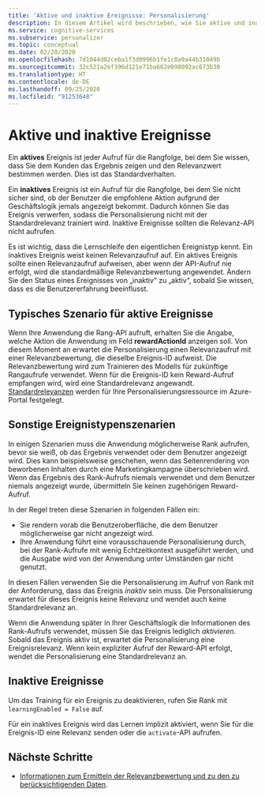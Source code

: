 ```yaml
---
title: 'Aktive und inaktive Ereignisse: Personalisierung'
description: In diesem Artikel wird beschrieben, wie Sie aktive und inaktive Ereignisse im Personalisierungsdienst verwenden.
ms.service: cognitive-services
ms.subservice: personalizer
ms.topic: conceptual
ms.date: 02/20/2020
ms.openlocfilehash: 7d1044d02ceba1f3d0996b1fe1c8a9a44b31049b
ms.sourcegitcommit: 32c521a2ef396d121e71ba682e098092ac673b30
ms.translationtype: HT
ms.contentlocale: de-DE
ms.lasthandoff: 09/25/2020
ms.locfileid: "91253648"
---
```

# <a name="active-and-inactive-events"></a>Aktive und inaktive Ereignisse

Ein **aktives** Ereignis ist jeder Aufruf für die Rangfolge, bei dem Sie wissen, dass Sie dem Kunden das Ergebnis zeigen und den Relevanzwert bestimmen werden. Dies ist das Standardverhalten.

Ein **inaktives** Ereignis ist ein Aufruf für die Rangfolge, bei dem Sie nicht sicher sind, ob der Benutzer die empfohlene Aktion aufgrund der Geschäftslogik jemals angezeigt bekommt. Dadurch können Sie das Ereignis verwerfen, sodass die Personalisierung nicht mit der Standardrelevanz trainiert wird. Inaktive Ereignisse sollten die Relevanz-API nicht aufrufen.

Es ist wichtig, dass die Lernschleife den eigentlichen Ereignistyp kennt. Ein inaktives Ereignis weist keinen Relevanzaufruf auf. Ein aktives Ereignis sollte einen Relevanzaufruf aufweisen, aber wenn der API-Aufruf nie erfolgt, wird die standardmäßige Relevanzbewertung angewendet. Ändern Sie den Status eines Ereignisses von „inaktiv“ zu „aktiv“, sobald Sie wissen, dass es die Benutzererfahrung beeinflusst.

## <a name="typical-active-events-scenario"></a>Typisches Szenario für aktive Ereignisse

Wenn Ihre Anwendung die Rang-API aufruft, erhalten Sie die Angabe, welche Aktion die Anwendung im Feld **rewardActionId** anzeigen soll.  Von diesem Moment an erwartet die Personalisierung einen Relevanzaufruf mit einer Relevanzbewertung, die dieselbe Ereignis-ID aufweist. Die Relevanzbewertung wird zum Trainieren des Modells für zukünftige Rangaufrufe verwendet. Wenn für die Ereignis-ID kein Reward-Aufruf empfangen wird, wird eine Standardrelevanz angewandt. [Standardrelevanzen](how-to-settings.md#configure-rewards-for-the-feedback-loop) werden für Ihre Personalisierungsressource im Azure-Portal festgelegt.

## <a name="other-event-type-scenarios"></a>Sonstige Ereignistypenszenarien

In einigen Szenarien muss die Anwendung möglicherweise Rank aufrufen, bevor sie weiß, ob das Ergebnis verwendet oder dem Benutzer angezeigt wird. Dies kann beispielsweise geschehen, wenn das Seitenrendering von beworbenen Inhalten durch eine Marketingkampagne überschrieben wird. Wenn das Ergebnis des Rank-Aufrufs niemals verwendet und dem Benutzer niemals angezeigt wurde, übermitteln Sie keinen zugehörigen Reward-Aufruf.

In der Regel treten diese Szenarien in folgenden Fällen ein:

* Sie rendern vorab die Benutzeroberfläche, die dem Benutzer möglicherweise gar nicht angezeigt wird.
* Ihre Anwendung führt eine vorausschauende Personalisierung durch, bei der Rank-Aufrufe mit wenig Echtzeitkontext ausgeführt werden, und die Ausgabe wird von der Anwendung unter Umständen gar nicht genutzt.

In diesen Fällen verwenden Sie die Personalisierung im Aufruf von Rank mit der Anforderung, dass das Ereignis _inaktiv_ sein muss. Die Personalisierung erwartet für dieses Ereignis keine Relevanz und wendet auch keine Standardrelevanz an.

Wenn die Anwendung später in Ihrer Geschäftslogik die Informationen des Rank-Aufrufs verwendet, müssen Sie das Ereignis lediglich _aktivieren_. Sobald das Ereignis aktiv ist, erwartet die Personalisierung eine Ereignisrelevanz. Wenn kein expliziter Aufruf der Reward-API erfolgt, wendet die Personalisierung eine Standardrelevanz an.

## <a name="inactive-events"></a>Inaktive Ereignisse

Um das Training für ein Ereignis zu deaktivieren, rufen Sie Rank mit `learningEnabled = False` auf.

Für ein inaktives Ereignis wird das Lernen implizit aktiviert, wenn Sie für die Ereignis-ID eine Relevanz senden oder die `activate`-API aufrufen.

## <a name="next-steps"></a>Nächste Schritte

* [Informationen zum Ermitteln der Relevanzbewertung und zu den zu berücksichtigenden Daten](concept-rewards.md).
